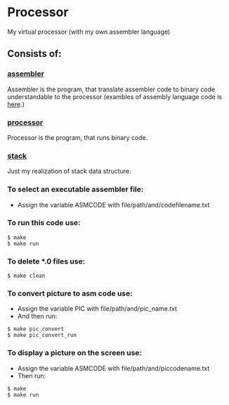 # Processor
My virtual processor (with my own assembler language)
## Consists of:
### [assembler](https://github.com/ajlekcahdp4/Processor/tree/main/assembler)
Assembler is the program, that translate assembler code to binary code understandable to the processor (exambles of assembly language code is [here](https://github.com/ajlekcahdp4/Processor/tree/main/examples_asm_code).)
### [processor](https://github.com/ajlekcahdp4/Processor/tree/main/processor)
Processor is the program, that runs binary code.
### [stack](https://github.com/ajlekcahdp4/Processor/tree/main/stack)
Just my realization of stack data structure.
### To select an executable assembler file:
* Assign the variable ASMCODE with file/path/and/codefilename.txt
### To run this code use:
```
$ make
$ make run 
```
### To delete *.0 files use:
```
$ make clean
```
### To convert picture to asm code use:
* Assign the variable PIC with file/path/and/pic_name.txt
* And then run:

```
$ make pic_convert
$ make pic_convert_run
```
### To display a picture on the screen use:
* Assign the variable ASMCODE with file/path/and/piccodename.txt
* Then run:
```
$ make
$ make run
```